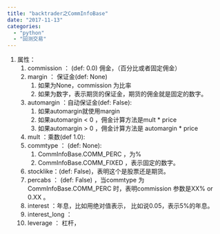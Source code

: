 ```yaml
---
title: "backtrader之CommInfoBase"
date: "2017-11-13"
categories: 
  - "python"
  - "回测交易"
---
```


1. 属性：
    1. commission ： (def: 0.0) 佣金，（百分比或者固定佣金）
    2. margin ： 保证金(def: None)
        1. 如果为None，commission 为比率
        2. 如果为数字，表示期货的保证金，期货的佣金就是固定的数字。
    3. automargin ：自动保证金(def: False):
        1. 如果automargin就使用margin
        2. 如果automargin < 0 ，佣金计算方法是mult \* price
        3. 如果automargin > 0 ，佣金计算方法是 automargin \* price
    4. mult ：乘数(def 1.0):
    5. commtype ： (def: None):
        1. CommInfoBase.COMM\_PERC ，为%
        2. CommInfoBase.COMM\_FIXED ，表示固定的数字。
    6. stocklike：(def: False)，表明这个是股票还是期货。
    7. percabs ： (def: False) ，当commtype 为CommInfoBase.COMM\_PERC 时，表明commission 参数是XX% or 0.XX 。
    8. interest ：年息，比如用绝对值表示， 比如说0.05，表示5%的年息。
    9. interest\_long ：
    10. leverage ： 杠杆，
